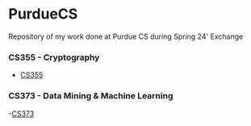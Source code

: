 # PurdueCS
Repository of my work done at Purdue CS during Spring 24' Exchange

### CS355 - Cryptography
- [CS355](/CS355)
### CS373 - Data Mining & Machine Learning
-[CS373](/CS373)
